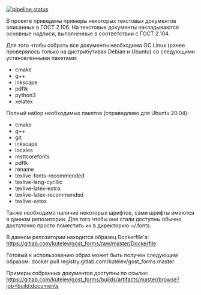 [![pipeline status](https://gitlab.com/kutelev/gost_forms/badges/master/pipeline.svg)](https://gitlab.com/kutelev/gost_forms/commits/master)

В проекте приведены примеры некоторых текстовых документов описанных в ГОСТ 2.106. На текстовые документы накладываются основные надписи, выполненные в соответствии с ГОСТ 2.104.

Для того чтобы собрать все документы необходима ОС Linux (ранее проверялось только на дистрибутивах Debian и Ubuntu) со следующими установленными пакетами:
* cmake
* g++
* inkscape
* pdftk
* python3
* xelatex

Полный набор необходимых пакетов (справедливо для Ubuntu 20.04):
* cmake
* g++
* git
* inkscape
* locales
* msttcorefonts
* pdftk
* rename
* texlive-fonts-recommended
* texlive-lang-cyrillic
* texlive-latex-extra
* texlive-latex-recommended
* texlive-xetex

Также необходимо наличие некоторых шрифтов, сами шрифты имеются в данном репозитории. Для того чтобы они стали доступны обычно достаточно просто поместить их в директорию ~/.fonts.

В данном репозитории находится образец Dockerfile'а: https://gitlab.com/kutelev/gost_forms/raw/master/Dockerfile

Готовый к использованию образ может быть получен следующим образом: docker pull registry.gitlab.com/kutelev/gost_forms:master

Примеры собранных документов доступны по ссылке: https://gitlab.com/kutelev/gost_forms/builds/artifacts/master/browse?job=build:documents
